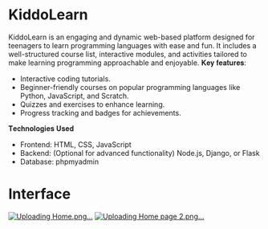 # KiddoLearn 
KiddoLearn is an engaging and dynamic web-based platform designed for teenagers to learn programming languages with ease and fun. It includes a well-structured course list, interactive modules, and activities tailored to make learning programming approachable and enjoyable.
𝐊𝐞𝐲 𝐟𝐞𝐚𝐭𝐮𝐫𝐞𝐬:
- Interactive coding tutorials.
- Beginner-friendly courses on popular programming languages like Python, JavaScript, and Scratch.
- Quizzes and exercises to enhance learning.
- Progress tracking and badges for achievements.
  
𝐓𝐞𝐜𝐡𝐧𝐨𝐥𝐨𝐠𝐢𝐞𝐬 𝐔𝐬𝐞𝐝
- Frontend: HTML, CSS, JavaScript
- Backend: (Optional for advanced functionality) Node.js, Django, or Flask
- Database: phpmyadmin

# Interface
[![Uploading Home.png…]()](https://github.com/MDParvezSakib/KiddoLearn/blob/main/Home.png?raw=true)
[![Uploading Home page 2.png…]()](https://github.com/MDParvezSakib/KiddoLearn/blob/ba5184314419e2491870ee115e19812403ae673e/Home%20page%202.png)


